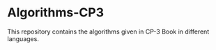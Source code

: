 # Algorithms-CP3
This repository contains the algorithms given in CP-3 Book in different languages.
